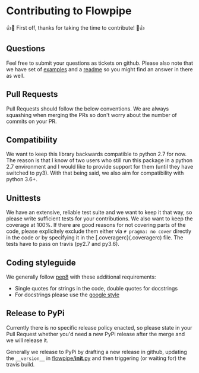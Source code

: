 # Contributing to Flowpipe

:+1::tada: First off, thanks for taking the time to contribute! :tada::+1:

## Questions

Feel free to submit your questions as tickets on github.
Please also note that we have set of [examples](examples) and a [readme](README.md) so you might find an answer in there as well.

## Pull Requests

Pull Requests should follow the below conventions.
We are always squashing when merging the PRs so don't worry about the number of commits on your PR.

## Compatibility

We want to keep this library backwards compatible to python 2.7 for now. The reason is that I know of two users who still run this package in a python 2.7 environment and I would like to provide support for them (until they have switched to py3).
With that being said, we also aim for compatibility with python 3.6+.

## Unittests

We have an extensive, reliable test suite and we want to keep it that way, so please write sufficient tests for your contributions.
We also want to keep the coverage at 100%. If there are good reasons for not covering parts of the code, please explicitely exclude them either via `# pragma: no cover` directly in the code or by specifying it in the [.coveragerc}(.coveragerc) file.
The tests have to pass on travis (py2.7 and py3.6).

## Coding styleguide

We generally follow [pep8](https://www.python.org/dev/peps/pep-0008/) with these additional requirements:

- Single quotes for strings in the code, double quotes for docstrings
- For docstrings please use the [google style](https://github.com/google/styleguide/blob/gh-pages/pyguide.md#38-comments-and-docstrings)

## Release to PyPi

Currently there is no specific release policy enacted, so please state in your Pull Request whether you'd need a new PyPi release after the merge and we will release it.

Generally we release to PyPi by drafting a new release in github, updating the `__version__` in [flowpipe/__init__.py](flowpipe/__init__.py) and then triggering (or waiting for) the travis build.
